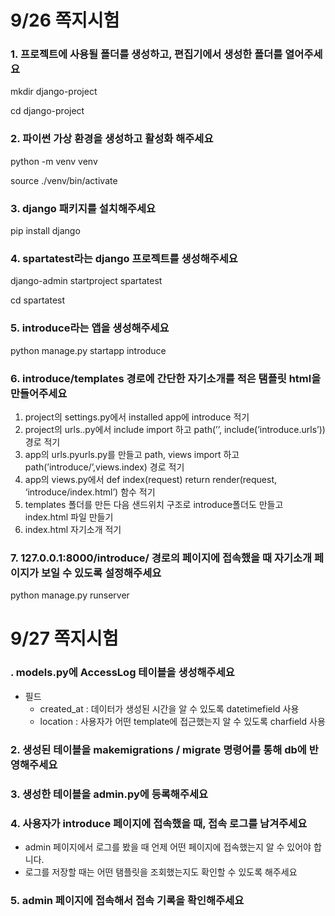 # 9/26 쪽지시험
### 1. 프로젝트에 사용될 폴더를 생성하고, 편집기에서 생성한 폴더를 열어주세요

mkdir django-project

cd django-project

### 2. 파이썬 가상 환경을 생성하고 활성화 해주세요

python -m venv venv

source ./venv/bin/activate

### 3. django 패키지를 설치해주세요

pip install django

### 4. spartatest라는 django 프로젝트를 생성해주세요

django-admin startproject spartatest

cd spartatest

### 5. introduce라는 앱을 생성해주세요

python manage.py startapp introduce

### 6. introduce/templates 경로에 간단한 자기소개를 적은 탬플릿 html을 만들어주세요

1. project의 settings.py에서 installed app에 introduce 적기
2. project의 urls..py에서 include import 하고 path(’’, include(’introduce.urls’)) 경로 적기
3. app의 urls.pyurls.py를 만들고 path, views import 하고 path(’introduce/’,views.index) 경로 적기
4. app의 views.py에서 def index(request) return render(request, ‘introduce/index.html’) 함수 적기
5. templates 폴더를 만든 다음 샌드위치 구조로 introduce폴더도 만들고 index.html 파일 만들기
6. index.html 자기소개 적기

### 7. 127.0.0.1:8000/introduce/ 경로의 페이지에 접속했을 때 자기소개 페이지가 보일 수 있도록 설정해주세요

python manage.py runserver

# 9/27 쪽지시험
### . models.py에 AccessLog 테이블을 생성해주세요

- 필드
    - created_at : 데이터가 생성된 시간을 알 수 있도록 datetimefield 사용
    - location : 사용자가 어떤 template에 접근했는지 알 수 있도록 charfield 사용

### 2. 생성된 테이블을 makemigrations / migrate 명령어를 통해 db에 반영해주세요

### 3. 생성한 테이블을 admin.py에 등록해주세요

### 4. 사용자가 introduce 페이지에 접속했을 때, 접속 로그를 남겨주세요

- admin 페이지에서 로그를 봤을 때 언제 어떤 페이지에 접속했는지 알 수 있어야 합니다.
- 로그를 저장할 때는 어떤 탬플릿을 조회했는지도 확인할 수 있도록 해주세요

### 5. admin 페이지에 접속해서 접속 기록을 확인해주세요
